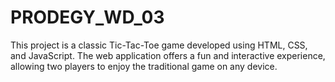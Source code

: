 # PRODEGY_WD_03
This project is a classic Tic-Tac-Toe game developed using HTML, CSS, and JavaScript. The web application offers a fun and interactive experience, allowing two players to enjoy the traditional game on any device.
